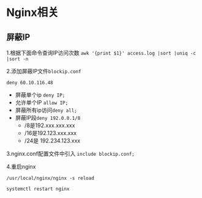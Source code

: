 # Nginx相关

## 屏蔽IP

1.根据下面命令查询IP访问次数
```awk '{print $1}' access.log |sort |uniq -c |sort -n```

2.添加屏蔽IP文件`blockip.conf`

```deny 60.10.116.48```

  - 屏蔽单个ip ```deny IP;``` 
  - 允许单个IP `allow IP;`
  - 屏蔽所有ip访问`deny all;`
  - 屏蔽IP段`deny 192.0.0.1/8`
    - /8是192.xxx.xxx.xxx
    - /16是192.123.xxx.xxx
    - /24是 192.234.123.xxx

3.nginx.conf配置文件中引入
```include blockip.conf;```

4.重启nginx

```/usr/local/nginx/nginx -s reload```

```systemctl restart nginx```


